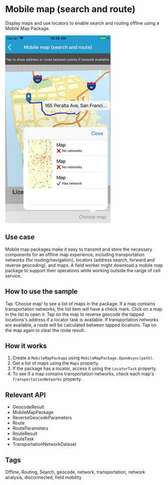 # Mobile map (search and route)

Display maps and use locators to enable search and routing offline using a Mobile Map Package.

![](MobileMapSearchAndRoute.jpg)

## Use case

Mobile map packages make it easy to transmit and store the necessary components for an offline map experience, including transportation networks (for routing/navigation), locators (address search, forward and reverse geocoding), and maps. A field worker might download a mobile map package to support their operations while working outside the range of cell service.

## How to use the sample

Tap 'Choose map' to see a list of maps in the package. If a map contains transportation networks, the list item will have a check mark. Click on a map in the list to open it. Tap on the map to reverse geocode the tapped locations's address if a locator task is available. If transportation networks are available, a route will be calculated between tapped locations. Tap on the map again to clear the route result.

## How it works

1.  Create a `MobileMapPackage` using `MobileMapPackage.OpenAsync(path)`.
2. Get a list of maps using the `Maps` property.
3.  If the package has a locator, access it using the `LocatorTask` property.
4.  To see if a map contains transportation networks, check each map's `TransportationNetworks` property.

## Relevant API

* GeocodeResult
* MobileMapPackage
* ReverseGeocodeParameters
* Route
* RouteParameters
* RouteResult
* RouteTask
* TransportationNetworkDataset

## Tags

Offline, Routing, Search, geocode, network, transportation, network analysis, disconnected, field mobility